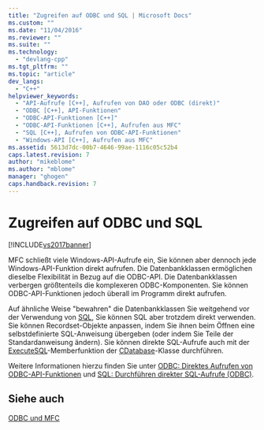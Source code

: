 ```yaml
---
title: "Zugreifen auf ODBC und SQL | Microsoft Docs"
ms.custom: ""
ms.date: "11/04/2016"
ms.reviewer: ""
ms.suite: ""
ms.technology: 
  - "devlang-cpp"
ms.tgt_pltfrm: ""
ms.topic: "article"
dev_langs: 
  - "C++"
helpviewer_keywords: 
  - "API-Aufrufe [C++], Aufrufen von DAO oder ODBC (direkt)"
  - "ODBC [C++], API-Funktionen"
  - "ODBC-API-Funktionen [C++]"
  - "ODBC-API-Funktionen [C++], Aufrufen aus MFC"
  - "SQL [C++], Aufrufen von ODBC-API-Funktionen"
  - "Windows-API [C++], Aufrufen aus MFC"
ms.assetid: 5613d7dc-00b7-4646-99ae-1116c05c52b4
caps.latest.revision: 7
author: "mikeblome"
ms.author: "mblome"
manager: "ghogen"
caps.handback.revision: 7
---
```

# Zugreifen auf ODBC und SQL
[!INCLUDE[vs2017banner](../../assembler/inline/includes/vs2017banner.md)]

MFC schließt viele Windows\-API\-Aufrufe ein, Sie können aber dennoch jede Windows\-API\-Funktion direkt aufrufen.  Die Datenbankklassen ermöglichen dieselbe Flexibilität in Bezug auf die ODBC\-API.  Die Datenbankklassen verbergen größtenteils die komplexeren ODBC\-Komponenten. Sie können ODBC\-API\-Funktionen jedoch überall im Programm direkt aufrufen.  
  
 Auf ähnliche Weise "bewahren" die Datenbankklassen Sie weitgehend vor der Verwendung von [SQL](../../data/odbc/sql.md), Sie können SQL aber trotzdem direkt verwenden.  Sie können Recordset\-Objekte anpassen, indem Sie ihnen beim Öffnen eine selbstdefinierte SQL\-Anweisung übergeben \(oder indem Sie Teile der Standardanweisung ändern\).  Sie können direkte SQL\-Aufrufe auch mit der [ExecuteSQL](../Topic/CDatabase::ExecuteSQL.md)\-Memberfunktion der [CDatabase](../../mfc/reference/cdatabase-class.md)\-Klasse durchführen.  
  
 Weitere Informationen hierzu finden Sie unter [ODBC: Direktes Aufrufen von ODBC\-API\-Funktionen](../../data/odbc/odbc-calling-odbc-api-functions-directly.md) und [SQL: Durchführen direkter SQL\-Aufrufe \(ODBC\)](../../data/odbc/sql-making-direct-sql-calls-odbc.md).  
  
## Siehe auch  
 [ODBC und MFC](../../data/odbc/odbc-and-mfc.md)